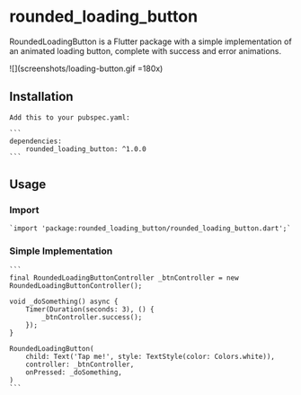 # rounded_loading_button

RoundedLoadingButton is a Flutter package with a simple implementation of an animated loading button, complete with success and error animations.

![](screenshots/loading-button.gif =180x)

## Installation

    Add this to your pubspec.yaml:
    
    ```
    dependencies:
        rounded_loading_button: ^1.0.0
    ```

## Usage

### Import

    `import 'package:rounded_loading_button/rounded_loading_button.dart';`

### Simple Implementation

    ```
    final RoundedLoadingButtonController _btnController = new RoundedLoadingButtonController();

    void _doSomething() async {
        Timer(Duration(seconds: 3), () {
            _btnController.success();
        });
    }

    RoundedLoadingButton(
        child: Text('Tap me!', style: TextStyle(color: Colors.white)),
        controller: _btnController,
        onPressed: _doSomething,
    )
    ```
